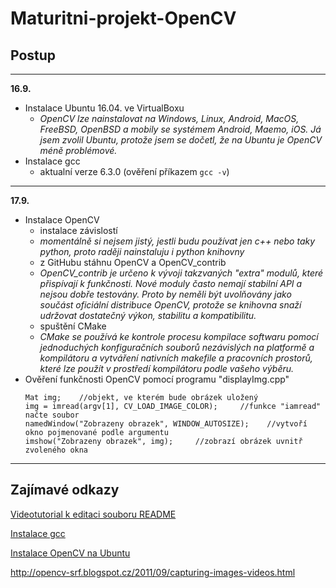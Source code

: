 # Maturitni-projekt-OpenCV

## Postup
---
**16.9.**
* Instalace Ubuntu 16.04. ve VirtualBoxu
  - *OpenCV lze nainstalovat na Windows, Linux, Android, MacOS, FreeBSD, OpenBSD a mobily se systémem Android, Maemo, iOS. Já jsem zvolil Ubuntu, protože jsem se dočetl, že na Ubuntu je OpenCV méně problémové.*
* Instalace gcc
  - aktualní verze 6.3.0 (ověření příkazem `gcc -v`)
---  
**17.9.**
* Instalace OpenCV
  - instalace závislostí
  - *momentálně si nejsem jistý, jestli budu používat jen c++ nebo taky python, proto raději nainstaluju i python knihovny*
  - z GitHubu stáhnu OpenCV a OpenCV_contrib
  - *OpenCV_contrib je určeno k vývoji takzvaných "extra" modulů, které přispívají k funkčnosti. Nové moduly často nemají stabilní API a nejsou dobře testovány. Proto by neměli být uvolňovány jako součást oficiální distribuce OpenCV, protože se knihovna snaží udržovat dostatečný výkon, stabilitu a kompatibilitu.*
  - spuštění CMake
  - *CMake se používá ke kontrole procesu kompilace softwaru pomocí jednoduchých konfiguračních souborů nezávislých na platformě a kompilátoru a vytváření nativních makefile a pracovních prostorů, které lze použít v prostředí kompilátoru podle vašeho výběru.*
* Ověření funkčnosti OpenCV pomocí programu "displayImg.cpp"
    ```
    Mat img;    //objekt, ve kterém bude obrázek uložený
    img = imread(argv[1], CV_LOAD_IMAGE_COLOR);     //funkce "iamread" načte soubor
    namedWindow("Zobrazeny obrazek", WINDOW_AUTOSIZE);    //vytvoří okno pojmenované podle argumentu
    imshow("Zobrazeny obrazek", img);     //zobrazí obrázek uvnitř zvoleného okna  
    ```
---    
## Zajímavé odkazy 
[Videotutorial k editaci souboru README](https://www.youtube.com/watch?v=4UTSEKzsSvM)

[Instalace gcc](https://gist.github.com/application2000/73fd6f4bf1be6600a2cf9f56315a2d91) 

[Instalace OpenCV na Ubuntu](http://www.learnopencv.com/install-opencv3-on-ubuntu/)

http://opencv-srf.blogspot.cz/2011/09/capturing-images-videos.html
